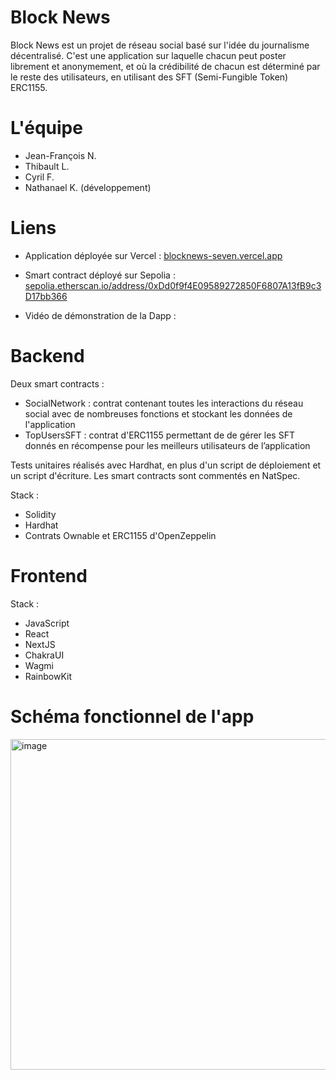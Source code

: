 # Block News

Block News est un projet de réseau social basé sur l'idée du journalisme décentralisé. C'est une application sur laquelle chacun peut poster librement et anonymement, et où la crédibilité de chacun est déterminé par le reste des utilisateurs, en utilisant des SFT (Semi-Fungible Token) ERC1155.

# L'équipe

- Jean-François N.
- Thibault L.
- Cyril F.
- Nathanael K. (développement)

# Liens

- Application déployée sur Vercel : <a href="https://blocknews-seven.vercel.app/">blocknews-seven.vercel.app</a>

- Smart contract déployé sur Sepolia : <a href="https://sepolia.etherscan.io/address/0xDd0f9f4E09589272850F6807A13fB9c3D17bb366">sepolia.etherscan.io/address/0xDd0f9f4E09589272850F6807A13fB9c3D17bb366</a>

- Vidéo de démonstration de la Dapp :

# Backend

Deux smart contracts :
- SocialNetwork : contrat contenant toutes les interactions du réseau social avec de nombreuses fonctions et stockant les données de l'application
- TopUsersSFT : contrat d'ERC1155 permettant de de gérer les SFT donnés en récompense pour les meilleurs utilisateurs de l’application

Tests unitaires réalisés avec Hardhat, en plus d'un script de déploiement et un script d'écriture. Les smart contracts sont commentés en NatSpec.

Stack :
- Solidity
- Hardhat
- Contrats Ownable et ERC1155 d'OpenZeppelin

# Frontend

Stack :
- JavaScript
- React
- NextJS
- ChakraUI
- Wagmi
- RainbowKit

# Schéma fonctionnel de l'app
<img width="529" alt="image" src="https://github.com/FunafutiTV/Alyra-Projet-Final/assets/113341799/5b61481b-2620-43e6-be4d-90ed4a525c68">

